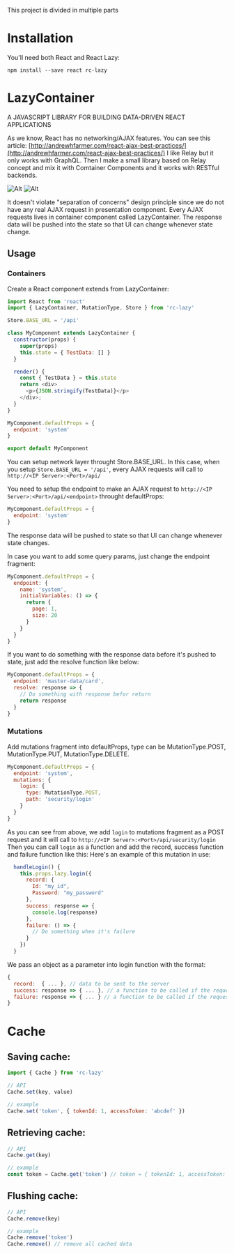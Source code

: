 This project is divided in multiple parts

# Installation

You'll need both React and React Lazy:

`npm install --save react rc-lazy`

# LazyContainer

A JAVASCRIPT LIBRARY FOR BUILDING DATA-DRIVEN REACT APPLICATIONS

As we know, React has no networking/AJAX features. You can see this article: [http://andrewhfarmer.com/react-ajax-best-practices/](http://andrewhfarmer.com/react-ajax-best-practices/)
I like Relay but it only works with GraphQL. Then I make a small library based on Relay concept and mix it with Comtainer Components and it works with RESTful backends.

![Alt](http://andrewhfarmer.com/react-ajax-best-practices/img/container-components.png "Container Components")
![Alt](http://andrewhfarmer.com/react-ajax-best-practices/img/relay.png "Relay")

It doesn't violate "separation of concerns" design principle since we do not have any real AJAX request in presentation component. Every AJAX requests lives in container component called LazyContainer.
The response data will be pushed into the state so that UI can change whenever state change.

## Usage

### Containers

Create a React component extends from LazyContainer:

```javascript
import React from 'react'
import { LazyContainer, MutationType, Store } from 'rc-lazy'

Store.BASE_URL = '/api'

class MyComponent extends LazyContainer {
  constructor(props) {
    super(props)
    this.state = { TestData: [] }
  }

  render() {
    const { TestData } = this.state
    return <div>
      <p>{JSON.stringify(TestData)}</p>
    </div>;
  }
}

MyComponent.defaultProps = {
  endpoint: 'system'
}

export default MyComponent
```

You can setup network layer throught Store.BASE_URL. In this case, when you setup ```Store.BASE_URL = '/api'```, every AJAX requests will call to ```http://<IP Server>:<Port>/api/```

You need to setup the endpoint to make an AJAX request to ```http://<IP Server>:<Port>/api/<endpoint>``` throught defaultProps:

```javascript
MyComponent.defaultProps = {
  endpoint: 'system'
}
```

The response data will be pushed to state so that UI can change whenever state changes.

In case you want to add some query params, just change the endpoint fragment:

```javascript
MyComponent.defaultProps = {
  endpoint: {
    name: 'system',
    initialVariables: () => {
      return {
        page: 1,
        size: 20
      }
    }
  }
}
```

If you want to do something with the response data before it's pushed to state, just add the resolve function like below:

```javascript
MyComponent.defaultProps = {
  endpoint: 'master-data/card',
  resolve: response => {
    // Do something with response befor return
    return response
  }
}
```

### Mutations

Add mutations fragment into defaultProps, type can be MutationType.POST, MutationType.PUT, MutationType.DELETE.

```javascript
MyComponent.defaultProps = {
  endpoint: 'system',
  mutations: {
    login: {
      type: MutationType.POST,
      path: 'security/login'
    }
  }
}
```

As you can see from above, we add ```login``` to mutations fragment as a POST request and it will call to ```http://<IP Server>:<Port>/api/security/login```
Then you can call ```login``` as a function and add the record, success function and failure function like this:
Here's an example of this mutation in use:

```javascript
  handleLogin() {
    this.props.lazy.login({
      record: {
        Id: "my_id",
        Password: "my_password"
      },
      success: response => {
        console.log(response)
      },
      failure: () => {
        // Do something when it's failure
      }
    })
  }
```

We pass an object as a parameter into login function with the format:

```javascript
{
  record:  { ... }, // data to be sent to the server
  success: response => { ... }, // a function to be called if the request succeeds.
  failure: response => { ... } // a function to be called if the request fails.
}
```

# Cache

## Saving cache:

```javascript
import { Cache } from 'rc-lazy'

// API
Cache.set(key, value)

// example
Cache.set('token', { tokenId: 1, accessToken: 'abcdef' })
```

## Retrieving cache:

```javascript
// API
Cache.get(key)

// example
const token = Cache.get('token') // token = { tokenId: 1, accessToken: 'abcdef' }
```

## Flushing cache:

```javascript
// API
Cache.remove(key)

// example
Cache.remove('token')
Cache.remove() // remove all cached data
```